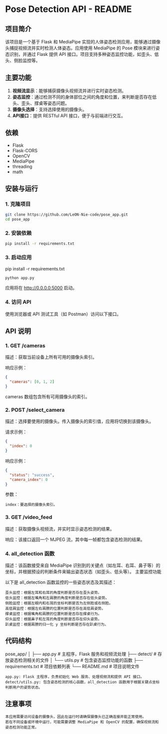 # Pose Detection API - README

## 项目简介

该项目是一个基于 Flask 和 MediaPipe 实现的人体姿态检测应用，能够通过摄像头捕捉视频流并实时检测人体姿态。应用使用 MediaPipe 的 Pose 模块来进行姿态识别，并通过 Flask 提供 API 接口。项目支持多种姿态监控功能，如歪头、低头、侧脸监控等。

## 主要功能

1. **视频流显示**：能够捕获摄像头视频流并进行实时姿态检测。
2. **姿态监控**：通过检测不同的身体部位之间的角度和位置，来判断是否存在低头、歪头、撑桌等姿态问题。
3. **摄像头选择**：支持选择使用的摄像头。
4. **API接口**：提供 RESTful API 接口，便于与前端进行交互。

## 依赖

- Flask
- Flask-CORS
- OpenCV
- MediaPipe
- threading
- math

## 安装与运行

### 1. 克隆项目

```bash
git clone https://github.com/LeON-Nie-code/pose_app.git
cd pose_app
```

### 2. 安装依赖


```bash
pip install -r requirements.txt

```

### 3. 启动应用

pip install -r requirements.txt
```bash
python app.py
```

应用将在 http://0.0.0.0:5000 启动。
### 4. 访问 API

使用浏览器或 API 测试工具（如 Postman）访问以下接口。
## API 说明
### 1. GET /cameras

描述：获取当前设备上所有可用的摄像头索引。

响应示例：

```json
{
  "cameras": [0, 1, 2]
}
```


cameras 数组包含所有可用摄像头的索引。
### 2. POST /select_camera

描述：选择要使用的摄像头。传入摄像头的索引值，应用将切换到该摄像头。

请求示例：

```json
{
  "index": 0
}
```



响应示例：

```json
{
  "status": "success",
  "camera_index": 0
}
```


参数：

    index：要选择的摄像头索引。

### 3. GET /video_feed

描述：获取摄像头视频流，并实时显示姿态检测的结果。

响应：该接口返回一个 MJPEG 流，其中每一帧都包含姿态检测的结果。
### 4. all_detection 函数

描述：该函数接受来自 MediaPipe 识别到的关键点（如左耳、右耳、鼻子等）的坐标，并根据预设的判断条件来输出姿态状态（如歪头、低头等）。
主要监控功能

以下是 all_detection 函数监控的一些姿态状态及其描述：

    歪头监控：根据左耳和右耳的角度判断是否存在歪头姿势。
    低头监控：根据左嘴角和左肩膀的角度判断是否存在低头姿势。
    侧脸监控：根据左眼内和右耳的坐标判断是否为左侧脸或右侧脸。
    高低肩监控：根据左右肩膀的位置判断是否存在高低肩姿势。
    撑桌监控：根据嘴角和肩膀的位置判断是否存在撑桌行为。
    仰头监控：根据鼻子和左耳的角度判断是否存在仰头姿势。
    趴桌监控：根据肩膀的归一化 y 坐标判断是否存在趴桌行为。

## 代码结构

pose_app/
│
├── app.py               # 主程序，Flask 服务和视频流处理
├── detect/              # 存放姿态检测相关的文件
│   └── utils.py         # 包含姿态监控功能的函数
├── requirements.txt     # 项目依赖列表
└── README.md            # 项目说明文件

    app.py: Flask 主程序，负责初始化 Web 服务、处理视频流和提供 API 接口。
    detect/utils.py: 包含姿态检测的核心函数，all_detection 函数用于根据关键点坐标判断用户的姿势状态。

## 注意事项

    本应用需要访问设备的摄像头，因此在运行时请确保摄像头已正确连接并能正常使用。
    若在不同设备或环境中运行，可能需要调整 MediaPipe 和 OpenCV 的配置，确保视频流和姿态检测功能正常。
